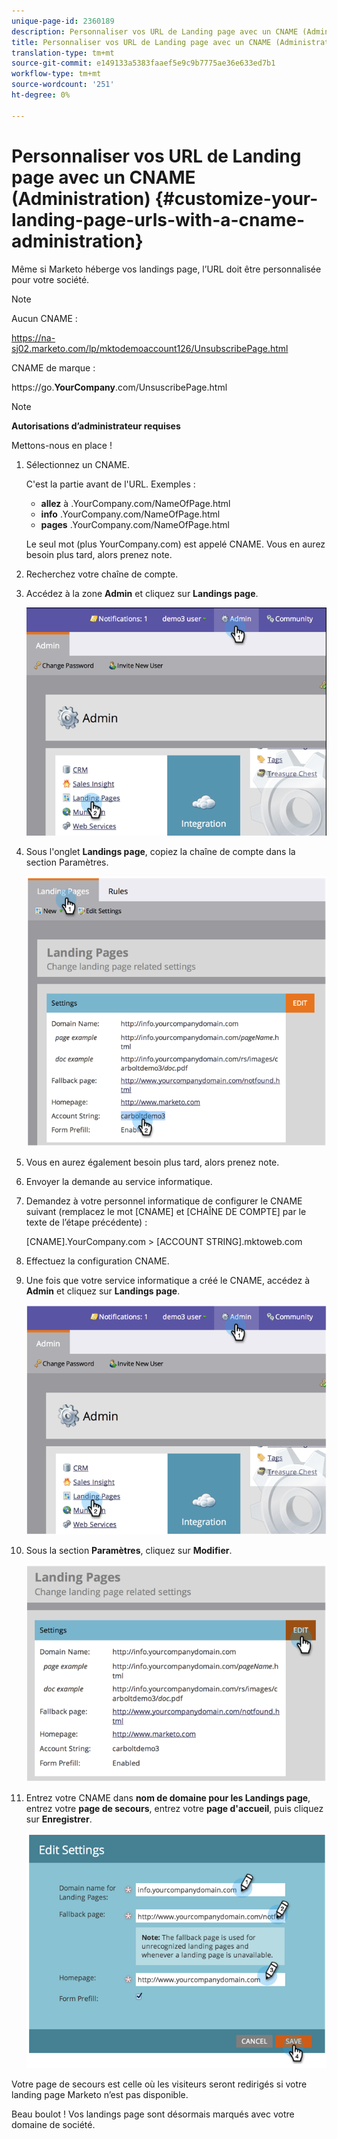 ```yaml
---
unique-page-id: 2360189
description: Personnaliser vos URL de Landing page avec un CNAME (Administration) - Docs marketing - Documentation sur les produits
title: Personnaliser vos URL de Landing page avec un CNAME (Administration)
translation-type: tm+mt
source-git-commit: e149133a5383faaef5e9c9b7775ae36e633ed7b1
workflow-type: tm+mt
source-wordcount: '251'
ht-degree: 0%

---
```



# Personnaliser vos URL de Landing page avec un CNAME (Administration) {#customize-your-landing-page-urls-with-a-cname-administration}

Même si Marketo héberge vos landings page, l’URL doit être personnalisée pour votre société.

>[!NOTE]
>
>Aucun CNAME :
>
>https://na-sj02.marketo.com/lp/mktodemoaccount126/UnsubscribePage.html
>
>CNAME de marque :
>
>https://go.**YourCompany**.com/UnsuscribePage.html

>[!NOTE]
>
>**Autorisations d’administrateur requises**

Mettons-nous en place !

1. Sélectionnez un CNAME.

   C&#39;est la partie avant de l&#39;URL. Exemples :

   * **allez** à .YourCompany.com/NameOfPage.html
   * **info** .YourCompany.com/NameOfPage.html
   * **pages** .YourCompany.com/NameOfPage.html

   Le seul mot (plus YourCompany.com) est appelé CNAME. Vous en aurez besoin plus tard, alors prenez note.

1. Recherchez votre chaîne de compte.

1. Accédez à la zone **Admin** et cliquez sur **Landings page**.

   ![](assets/image2014-9-16-13-3a9-3a44.png)

1. Sous l&#39;onglet **Landings page**, copiez la chaîne de compte dans la section Paramètres.

   ![](assets/image2014-9-16-13-3a9-3a57.png)

1. Vous en aurez également besoin plus tard, alors prenez note.

1. Envoyer la demande au service informatique.

1. Demandez à votre personnel informatique de configurer le CNAME suivant (remplacez le mot [CNAME] et [CHAÎNE DE COMPTE] par le texte de l’étape précédente) :

   [CNAME].YourCompany.com >  [ACCOUNT STRING].mktoweb.com

1. Effectuez la configuration CNAME.

1. Une fois que votre service informatique a créé le CNAME, accédez à **Admin** et cliquez sur **Landings page**.

   ![](assets/image2014-9-16-13-3a10-3a14.png)

1. Sous la section **Paramètres**, cliquez sur **Modifier**.

   ![](assets/image2014-9-16-13-3a10-3a31.png)

1. Entrez votre CNAME dans **nom de domaine pour les Landings page**, entrez votre **page de secours**, entrez votre **page d&#39;accueil**, puis cliquez sur **Enregistrer**.

   ![](assets/image2014-9-16-13-3a10-3a45.png)

Votre page de secours est celle où les visiteurs seront redirigés si votre landing page Marketo n’est pas disponible.

Beau boulot ! Vos landings page sont désormais marqués avec votre domaine de société.
